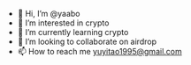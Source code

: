 - 👋 Hi, I’m @yaabo
- 👀 I’m interested in crypto
- 🌱 I’m currently learning crypto
- 💞️ I’m looking to collaborate on airdrop
- 📫 How to reach me yuyitao1995@gmail.com

<!---
yaabo/yaabo is a ✨ special ✨ repository because its `README.md` (this file) appears on your GitHub profile.
You can click the Preview link to take a look at your changes.
--->
